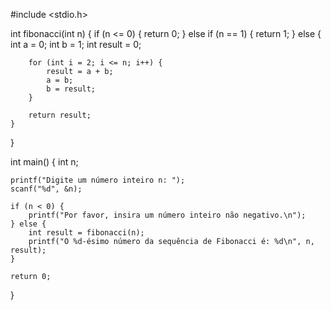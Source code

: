#include <stdio.h>

int fibonacci(int n) {
    if (n <= 0) {
        return 0;
    } else if (n == 1) {
        return 1;
    } else {
        int a = 0;
        int b = 1;
        int result = 0;

        for (int i = 2; i <= n; i++) {
            result = a + b;
            a = b;
            b = result;
        }

        return result;
    }
}

int main() {
    int n;

    printf("Digite um número inteiro n: ");
    scanf("%d", &n);

    if (n < 0) {
        printf("Por favor, insira um número inteiro não negativo.\n");
    } else {
        int result = fibonacci(n);
        printf("O %d-ésimo número da sequência de Fibonacci é: %d\n", n, result);
    }

    return 0;
}
